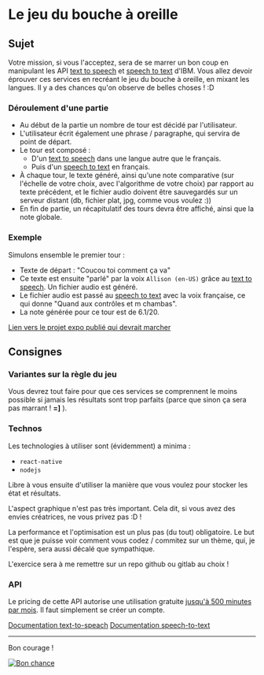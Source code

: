 # Le jeu du bouche à oreille

## Sujet

Votre mission, si vous l'acceptez, sera de se marrer un bon coup en manipulant les API [text to speech](https://www.ibm.com/watson/services/text-to-speech/) et [speech to text](https://www.ibm.com/watson/services/speech-to-text/) d'IBM.
Vous allez devoir éprouver ces services en recréant le jeu du bouche à oreille, en mixant les langues. 
Il y a des chances qu'on observe de belles choses ! :D

### Déroulement d'une partie

- Au début de la partie un nombre de tour est décidé par l'utilisateur.
- L'utilisateur écrit également une phrase / paragraphe, qui servira de point de départ.
- Le tour est composé :
  - D'un [text to speech](https://www.ibm.com/watson/services/text-to-speech/) dans une langue autre que le français.
  - Puis d'un [speech to text](https://www.ibm.com/watson/services/speech-to-text/) en français.
- À chaque tour, le texte généré, ainsi qu'une note comparative (sur l'échelle de votre choix, avec l'algorithme de votre choix) par rapport au texte précédent, et le fichier audio doivent être sauvegardés sur un serveur distant (db, fichier plat, jpg, comme vous voulez :))
- En fin de partie, un récapitulatif des tours devra être affiché, ainsi que la note globale.

### Exemple

Simulons ensemble le premier tour :

- Texte de départ : "Coucou toi comment ça va"
- Ce texte est ensuite "parlé" par la voix `Allison (en-US)` grâce au [text to speech](https://www.ibm.com/watson/services/text-to-speech/). Un fichier audio est généré.
- Le fichier audio est passé au [speech to text](https://www.ibm.com/watson/services/speech-to-text/) avec la voix française, ce qui donne "Quand aux contrôles et m chambas". 
- La note générée pour ce tour est de 6.1/20.

[Lien vers le projet expo publié qui devrait marcher](https://expo.io/@dragma/app)

## Consignes

### Variantes sur la règle du jeu

Vous devrez tout faire pour que ces services se comprennent le moins possible si jamais les résultats sont trop parfaits (parce que sinon ça sera pas marrant ! **=]** ).

### Technos

Les technologies à utiliser sont (évidemment)  a minima :

- `react-native`
- `nodejs`

Libre à vous ensuite d'utiliser la manière que vous voulez pour stocker les état et résultats.

L'aspect graphique n'est pas très important. Cela dit, si vous avez des envies créatrices, ne vous privez pas :D !

La performance et l'optimisation est un plus pas (du tout) obligatoire. Le but est que je puisse voir comment vous codez / commitez sur un thème, qui, je l'espère, sera aussi décalé que sympathique.

L'exercice sera à me remettre sur un repo github ou gitlab au choix !

### API

Le pricing de cette API autorise une utilisation gratuite [jusqu'à 500 minutes par mois](https://www.ibm.com/cloud/watson-speech-to-text/pricing). Il faut simplement se créer un compte.

[Documentation text-to-speach](https://cloud.ibm.com/apidocs/text-to-speech?code=node)
[Documentation speech-to-text](https://cloud.ibm.com/apidocs/speech-to-text?code=node)

---

Bon courage !

[![Bon chance](https://img.youtube.com/vi/7OGpsoJ1kwk/0.jpg)](https://www.youtube.com/watch?v=7OGpsoJ1kwk)

